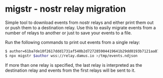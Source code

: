 migstr - nostr relay migration
==============================

Simple tool to download events from nostr relays and either print them out or push them to a destination relay. Use this to easily migrate events from a number of relays to another or just to save your events to a file.

Run the following commands to print out events from a single relay:

```bash
$ author=61ba7de10f2617ddd1731af540b2d727285904419641b29dd0193b7121aa874d
$ npx migstr $author wss://relay.damus.io >/tmp/events.ndjson
```

If more than one relay is specified, the last relay is interpreted as the destination relay and events from the first relays will be sent to it.
